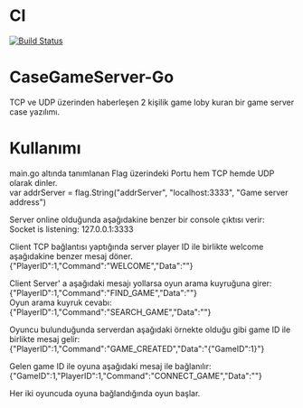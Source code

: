 # CI
[![Build Status](https://travis-ci.org/datashit/CaseGameServer-Go.svg?branch=master)](https://travis-ci.org/datashit/CaseGameServer-Go)

# CaseGameServer-Go
TCP ve UDP üzerinden haberleşen 2 kişilik game loby kuran bir game server case yazılımı.

# Kullanımı
main.go altında tanımlanan Flag üzerindeki Portu hem TCP hemde UDP olarak dinler.<br />
var addrServer = flag.String("addrServer", "localhost:3333", "Game server address")

Server online olduğunda aşağıdakine benzer bir console çıktısı verir:<br />
Socket is listening: 127.0.0.1:3333

Client TCP bağlantısı yaptığında server player ID ile birlikte welcome  aşağıdakine benzer mesaj döner.<br />
{"PlayerID":1,"Command":"WELCOME","Data":""}

Client Server' a aşağıdaki mesajı yollarsa oyun arama kuyruğuna girer:<br />
{"PlayerID":1,"Command":"FIND_GAME","Data":""}<br />
Oyun arama kuyruk cevabı:<br />
{"PlayerID":1,"Command":"SEARCH_GAME","Data":""}

Oyuncu bulunduğunda serverdan aşağıdaki örnekte olduğu gibi game ID ile birlikte mesaj gelir:<br />
{"PlayerID":1,"Command":"GAME_CREATED","Data":"{"GameID":1}"}


Gelen game ID ile oyuna aşağıdaki mesaj ile bağlanılır:<br />
{"GameID":1,"PlayerID":1,"Command":"CONNECT_GAME","Data":""}

Her iki oyuncuda oyuna bağlandığında oyun başlar.<br />
